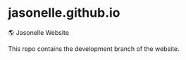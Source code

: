 # jasonelle.github.io
🌎 Jasonelle Website

This repo contains the development branch of the website.